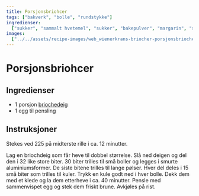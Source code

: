 ```yaml
---
title: Porsjonsbriohcer
tags: ["bakverk", "bolle", "rundstykke"]
ingredienser:
  ["sukker", "sammalt hvetemel", "sukker", "bakepulver", "margarin", "sur melk"]
images:
  ["../../assets/recipe-images/web_wienerkrans-briocher-porsjonsbriocher.jpg"]
---
```


# Porsjonsbriohcer

## Ingredienser

- 1 porsjon [briochedeig](./briocher)
- 1 egg til pensling

## Instruksjoner

Stekes ved 225 på midterste rille i ca. 12 minutter.

Lag en briochdeig som får heve til dobbel størrelse. Slå ned deigen og del den i 32 like store biter. 30 biter trilles til små boller og legges i smurte aluminiumsformer. De siste bitene trilles til lange pølser. Hver del deles i 15 små biter som trilles til kuler. Trykk en kule godt ned i hver bolle. Dekk dem med et klede og la dem etterheve i ca. 40 minutter. Pensle med sammenvispet egg og stek dem friskt brune. Avkjøles på rist.
